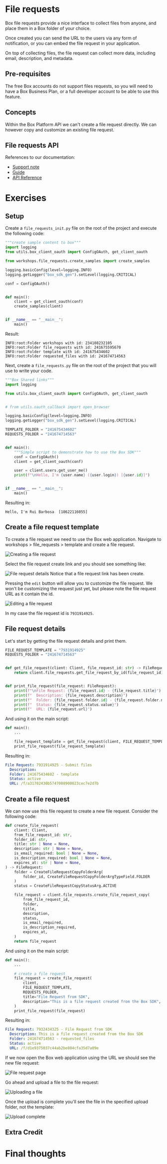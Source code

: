 # File requests

Box file requests provide a nice interface to collect files from anyone, and place them in a Box folder of your choice.

Once created you can send the URL to the users via any form of notification, or you can embed the file request in your application.

On top of collecting files, the file request can collect more data, including email, description, and metadata.

## Pre-requisites
The free Box accounts do not support files requests, so you will need to have a Box Business Plan, or a full developer account to be able to use this feature.

## Concepts

Within the Box Platform API we can't create a file request directly. We can however copy and customize an existing file request.

## File requests API
References to our documentation:
* [Support note](https://support.box.com/hc/en-us/articles/360045304613-Introducing-Box-File-Request)
* [Guide](https://developer.box.com/guides/file-requests/)
* [API Reference](https://developer.box.com/reference/resources/file-request/)

# Exercises
## Setup
Create a `file_requests_init.py` file on the root of the project and execute the following code:
```python
"""create sample content to box"""
import logging
from utils.box_client_oauth import ConfigOAuth, get_client_oauth

from workshops.file_requests.create_samples import create_samples

logging.basicConfig(level=logging.INFO)
logging.getLogger("box_sdk_gen").setLevel(logging.CRITICAL)

conf = ConfigOAuth()


def main():
    client = get_client_oauth(conf)
    create_samples(client)


if __name__ == "__main__":
    main()
```
Result:
```
INFO:root:Folder workshops with id: 234108232105
INFO:root:Folder file_requests with id: 241675595670
INFO:root:Folder template with id: 241675434602
INFO:root:Folder requested_files with id: 241674714563
```

Next, create a `file_requests.py` file on the root of the project that you will use to write your code.


```python
"""Box Shared links"""
import logging

from utils.box_client_oauth import ConfigOAuth, get_client_oauth


# from utils.oauth_callback import open_browser

logging.basicConfig(level=logging.INFO)
logging.getLogger("box_sdk_gen").setLevel(logging.CRITICAL)

TEMPLATE_FOLDER = "241675434602"
REQUESTS_FOLDER = "241674714563"


def main():
    """Simple script to demonstrate how to use the Box SDK"""
    conf = ConfigOAuth()
    client = get_client_oauth(conf)

    user = client.users.get_user_me()
    print(f"\nHello, I'm {user.name} ({user.login}) [{user.id}]")


if __name__ == "__main__":
    main()
```
Resulting in:
```
Hello, I'm Rui Barbosa  [18622116055]
```

## Create a file request template

To create a file request we need to use the Box web application.
Navigate to workshops > file_requests > template and create a file request.

![Creating a file request](img/file-request-create.png)

Select the file request create link and you should see something like:

![File request details](img/file-request-details.png)
Notice that a file request link has been create.

Pressing the `edit` button will allow you to customize the file request. We won't be customizing the request just yet, but please note the file request URL as it contain the id.

![Editing a file request](img/file-request-edit.png)

In my case the file request id is `7931914925`.

## File request details

Let's start by getting the file request details and print them.

```python
FILE_REQUEST_TEMPLATE = "7931914925"
REQUESTS_FOLDER = "241674714563"


def get_file_request(client: Client, file_request_id: str) -> FileRequest:
    return client.file_requests.get_file_request_by_id(file_request_id)


def print_file_request(file_request: FileRequest):
    print(f"\nFile Request: {file_request.id} - {file_request.title}")
    print(f"  Description: {file_request.description}")
    print(f"  Folder: {file_request.folder.id} - {file_request.folder.name}")
    print(f"  Status: {file_request.status.value}")
    print(f"  URL: {file_request.url}")
```

And using it on the main script:
```python
def main():
    ...

    file_request_template = get_file_request(client, FILE_REQUEST_TEMPLATE)
    print_file_request(file_request_template)
```
Resulting in:
```yaml
File Request: 7931914925 - Submit files
  Description: 
  Folder: 241675434602 - template
  Status: active
  URL: /f/a31702430b5747008900023cec7e2d7b
```

## Create a file request
We can now use this file request to create a new file request. Consider the following code:

```python
def create_file_request(
    client: Client,
    from_file_request_id: str,
    folder_id: str,
    title: str | None = None,
    description: str | None = None,
    is_email_required: bool | None = None,
    is_description_required: bool | None = None,
    expires_at: str | None = None,
) -> FileRequest:
    folder = CreateFileRequestCopyFolderArg(
        folder_id, CreateFileRequestCopyFolderArgTypeField.FOLDER
    )
    status = CreateFileRequestCopyStatusArg.ACTIVE

    file_request = client.file_requests.create_file_request_copy(
        from_file_request_id,
        folder,
        title,
        description,
        status,
        is_email_required,
        is_description_required,
        expires_at,
    )
    return file_request
```

And using it on the main script:
```python
def main():
    ...

    # create a file request
    file_request = create_file_request(
        client,
        FILE_REQUEST_TEMPLATE,
        REQUESTS_FOLDER,
        title="File Request from SDK",
        description="This is a file request created from the Box SDK",
    )
    print_file_request(file_request)
```
Resulting in:
```yaml
File Request: 7932434325 - File Request from SDK
  Description: This is a file request created from the Box SDK
  Folder: 241674714563 - requested_files
  Status: active
  URL: /f/d1e9375037c44ab2be804cfa35d7a09e
```
If we now open the Box web application using the URL we should see the new file request:

![File request page](img/file-request-ready-to-upload.png)

Go ahead and upload a file to the file request:

![Uploading a file](img/file-request-upload-a-file.png)

Once the upload is complete you'll see the file in the specified upload folder, not the template:

![Upload complete](img/file-request-upload-complete.png)



## Extra Credit

# Final thoughts


